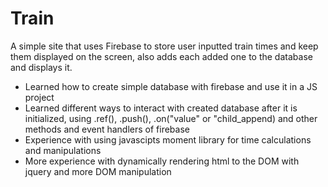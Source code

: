 # Train
A simple site that uses Firebase to store user inputted train times and keep them displayed on the screen, also adds each added one to the database and displays it.

* Learned how to create simple database with firebase and use it in a JS project
* Learned different ways to interact with created database after it is initialized, using .ref(), .push(), .on("value" or "child_append) and other methods and event handlers of firebase
* Experience with using javascipts moment library for time calculations and manipulations
* More experience with dynamically rendering html to the DOM with jquery and more DOM manipulation

